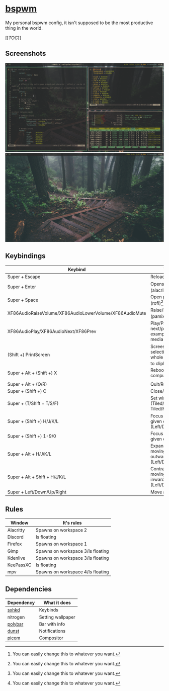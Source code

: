 # [bspwm](https://github.com/baskerville/bspwm)
My personal bspwm config, it isn't supposed to be the most productive thing in the world.

[[_TOC_]]

## Screenshots
![bspwm busy](../../images/bspwm_busy.png)
![bspwm idle](../../images/bspwm_idle.png)

## Keybindings
|Keybind                                                |What it does                                                                          |
|-------------------------------------------------------|--------------------------------------------------------------------------------------|
|Super + Escape                                         |Reloads sxhkd config                                                                  |
|Super + Enter                                          |Opens terminal (alacritty)[^1]                                                        |
|Super + Space                                          |Open program launcher (rofi)[^1]                                                      |
|XF86AudioRaiseVolume/XF86AudioLowerVolume/XF86AudioMute|Raise/lower/mute volume (pamixer)[^1]                                                 |
|XF86AudioPlay/XF86AudioNext/XF86Prev                   |Play/Pause/Go to next/previous for example: song in your media player (playerctl)     |
|(Shift +) PrintScreen                                  |Screeshot selection/Screenshot whole screen and copy to clipboard (maim)[^1]          |
|Super + Alt + (Shift +) X                              |Reboot/Poweroff your computer                                                         |
|                                                       |                                                                                      |
|Super + Alt + (Q/R)                                    |Quit/Restart bspwm                                                                    |
|Super + (Shift +) C                                    |Close/Kill window                                                                     |
|Super + (T/Shift + T/S/F)                              |Set window state (Tiled/Pseudo Tiled/Floating/Fullscreen)                             |
|Super + (Shift +) H/J/K/L                              |Focus window in the given direction (Left/Down/Up/Right)                              |
|Super + (Shift +) 1-9/0                                |Focus or send to the given desktop (1-10)                                             |
|Super + Alt + H/J/K/L                                  |Expand a window by moving one of its side outward (Left/Down/Up/Right)                |
|Super + Alt + Shift + H/J/K/L                          |Contract a window by moving one of its side inward (Left/Down/Up/Right)               |
|Super + Left/Down/Up/Right                             |Move a floating window                                                                |
[^1]: You can easily change this to whatever you want.

## Rules
|Window   |It's rules                       |
|---------|---------------------------------|
|Alacritty|Spawns on workspace 2            |
|Discord  |Is floating                      |
|Firefox  |Spawns on workspace 1            |
|Gimp     |Spawns on workspace 3/Is floating|
|Kdenlive |Spawns on workspace 3/Is floating|
|KeePassXC|Is floating                      |
|mpv      |Spawns on workspace 4/Is floating|

## Dependencies
|Dependency            |What it does     |
|----------------------|-----------------|
|[sxhkd](../sxhkd/)    |Keybinds         |
|nitrogen              |Setting wallpaper|
|[polybar](../polybar/)|Bar with info    |
|[dunst](../dunst/)    |Notifications    |
|[picom](../picom/)    |Compositor       |
